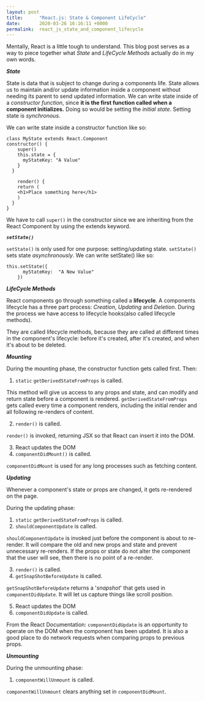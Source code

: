 ```yaml
---
layout: post
title:      "React.js: State & Component LifeCycle"
date:       2020-03-26 16:16:11 +0000
permalink:  react_js_state_and_component_lifecycle
---
```



Mentally, React is a little tough to understand. This blog post serves as a way to piece together what *State* and *LifeCycle Methods* actually do in my own words. 

***State***

State is data that is subject to change during a components life. State allows us to maintain and/or update information inside a component without needing its parent to send updated information. We can write state inside of a *constructor function*, since **it is the first function called when a component initializes.** Doing so would be setting the *initial state*. Setting state is *synchronous*.

We can write state inside a constructor function like so:

```
class MyState extends React.Component
constructor() {
    super()
    this.state = {
      myStateKey: "A Value"
    }
  }
	
	render() {
    return (
    <h1>Place something here</h1>
    )
  }
}
```

We have to call `super()` in the constructor since we are inheriting from the React Component by using the extends keyword. 


***`setState()`***

`setState()` is only used for one purpose: setting/updating state. `setState()` sets state *asynchronously*. We can write setState() like so:

```
this.setState({
      myStateKey:  "A New Value"
    })
```

***LifeCycle Methods***

React components go through something called a **lifecycle**. A components lifecycle has a three part process: *Creation*, *Updating* and *Deletion*. During the process we have access to lifecycle hooks(also called lifecycle methods).

They are called lifecycle methods, because they are called at different times in the component's lifecycle: before it's created, after it's created, and when it's about to be deleted.

***Mounting***

During the mounting phase, the constructor function gets called first. Then:

1. `static` `getDerivedStateFromProps` is called.

This method will give us access to any props and state, and can modify and return state before a component is rendered. `getDerivedStateFromProps` gets called every time a component renders, including the initial render and all following re-renders of content.

2. `render()` is called.

`render()` is invoked, returning JSX so that React can insert it into the DOM.

3. React updates the DOM
4. `componentDidMount()` is called.

`componentDidMount` is used for any long processes such as fetching content.

***Updating***

Whenever a component's state or props are changed, it gets re-rendered on the page.

During the updating phase:

1. `static` `getDerivedStateFromProps` is called.
2. `shouldComponentUpdate` is called.

`shouldComponentUpdate` is invoked just before the component is about to re-render. It will compare the old and new props and state and prevent unnecessary re-renders. If the props or state do not alter the component that the user will see, then there is no point of a re-render.

3. `render()` is called.
4. `getSnapShotBeforeUpdate` is called.

`getSnapShotBeforeUpdate` returns a '*snapshot*' that gets used in `componentDidUpdate`. It will let us capture things like scroll position.

5. React updates the DOM
6. `componentDidUpdate` is called.

From the React Documentation: `componentDidUpdate` is an opportunity to operate on the DOM when the component has been updated. It is also a good place to do network requests when comparing props to previous props.

***Unmounting***

During the unmounting phase:

1. `componentWillUnmount` is called.

`componentWillUnmount` clears anything set in `componentDidMount`.
